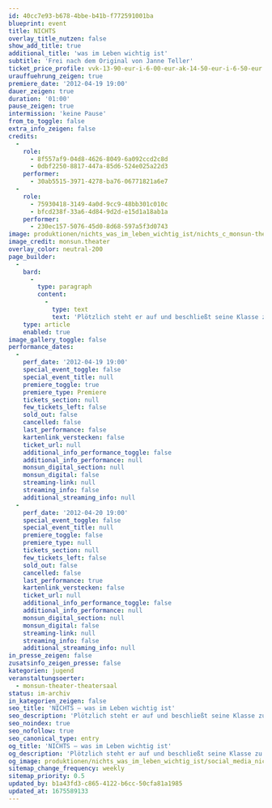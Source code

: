 ```yaml
---
id: 40cc7e93-b678-4bbe-b41b-f772591001ba
blueprint: event
title: NICHTS
overlay_title_nutzen: false
show_add_title: true
additional_title: 'was im Leben wichtig ist'
subtitle: 'Frei nach dem Original von Janne Teller'
ticket_price_profile: vvk-13-90-eur-i-6-00-eur-ak-14-50-eur-i-6-50-eur
urauffuehrung_zeigen: true
premiere_date: '2012-04-19 19:00'
dauer_zeigen: true
duration: '01:00'
pause_zeigen: true
intermission: 'keine Pause'
from_to_toggle: false
extra_info_zeigen: false
credits:
  -
    role:
      - 8f557af9-04d8-4626-8049-6a092ccd2c8d
      - 0dbf2250-8817-447a-85d6-524e025a22d3
    performer:
      - 30ab5515-3971-4278-ba76-06771821a6e7
  -
    role:
      - 75930418-3149-4a0d-9cc9-48bb301c010c
      - bfcd238f-33a6-4d84-9d2d-e15d1a18ab1a
    performer:
      - 230ec157-5076-45d0-8d68-597a5f3d0743
image: produktionen/nichts_was_im_leben_wichtig_ist/nichts_c_monsun-theater.jpg
image_credit: monsun.theater
overlay_color: neutral-200
page_builder:
  -
    bard:
      -
        type: paragraph
        content:
          -
            type: text
            text: 'Plötzlich steht er auf und beschließt seine Klasse zu verlassen und nicht mehr wieder zu kommen. Er hat nichts mehr zu verlieren, denn ab diesem Moment hat alles und vieles andere mehr an Bedeutung verloren. Gab es überhaupt eine Bedeutung im Leben? Seine Mitschüler sind wie vom Schlag getroffen. Sie wollen ihn vom Gegenteil überzeugen und überlegen wie sie es anstellen könnten. Mit roher Gewalt ist da nichts zu machen. Es muss etwas von Bedeutung geschaffen werden. Doch was ist die Bedeutung? Wie sieht sie aus? Seit Anfang des Schuljahres beschäftigt sich der Darstellendes Spiel Kurs der Klasse 10 des Gymnasiums Othmarschen mit eine der größten philosophischen Fragen und zeigt eine spannende Geschichte über die Suche nach allem u.v.a.m.'
    type: article
    enabled: true
image_gallery_toggle: false
performance_dates:
  -
    perf_date: '2012-04-19 19:00'
    special_event_toggle: false
    special_event_title: null
    premiere_toggle: true
    premiere_type: Premiere
    tickets_section: null
    few_tickets_left: false
    sold_out: false
    cancelled: false
    last_performance: false
    kartenlink_verstecken: false
    ticket_url: null
    additional_info_performance_toggle: false
    additional_info_performance: null
    monsun_digital_section: null
    monsun_digital: false
    streaming-link: null
    streaming_info: false
    additional_streaming_info: null
  -
    perf_date: '2012-04-20 19:00'
    special_event_toggle: false
    special_event_title: null
    premiere_toggle: false
    premiere_type: null
    tickets_section: null
    few_tickets_left: false
    sold_out: false
    cancelled: false
    last_performance: true
    kartenlink_verstecken: false
    ticket_url: null
    additional_info_performance_toggle: false
    additional_info_performance: null
    monsun_digital_section: null
    monsun_digital: false
    streaming-link: null
    streaming_info: false
    additional_streaming_info: null
in_presse_zeigen: false
zusatsinfo_zeigen_presse: false
kategorien: jugend
veranstaltungsoerter:
  - monsun-theater-theatersaal
status: im-archiv
in_kategorien_zeigen: false
seo_title: 'NICHTS – was im Leben wichtig ist'
seo_description: 'Plötzlich steht er auf und beschließt seine Klasse zu verlassen und nicht mehr wieder zu kommen. Er hat nichts mehr zu verlieren.'
seo_noindex: true
seo_nofollow: true
seo_canonical_type: entry
og_title: 'NICHTS – was im Leben wichtig ist'
og_description: 'Plötzlich steht er auf und beschließt seine Klasse zu verlassen und nicht mehr wieder zu kommen. Er hat nichts mehr zu verlieren.'
og_image: produktionen/nichts_was_im_leben_wichtig_ist/social_media_nichts.jpg
sitemap_change_frequency: weekly
sitemap_priority: 0.5
updated_by: b1a43fd3-c865-4122-b6cc-50cfa81a1985
updated_at: 1675589133
---
```

